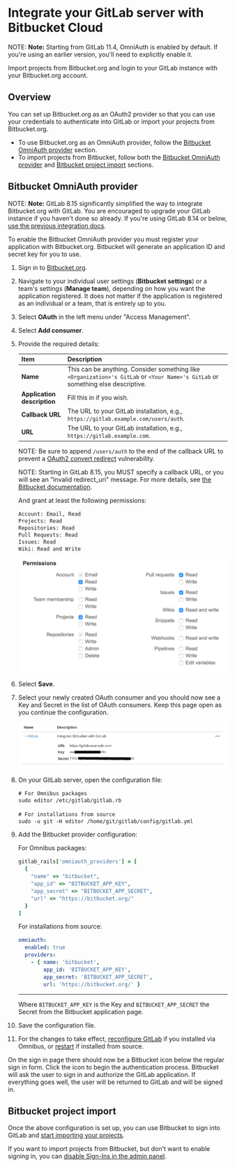 # Integrate your GitLab server with Bitbucket Cloud

NOTE: **Note:**
Starting from GitLab 11.4, OmniAuth is enabled by default. If you're using an
earlier version, you'll need to explicitly enable it.

Import projects from Bitbucket.org and login to your GitLab instance with your
Bitbucket.org account.

## Overview

You can set up Bitbucket.org as an OAuth2 provider so that you can use your
credentials to authenticate into GitLab or import your projects from
Bitbucket.org.

- To use Bitbucket.org as an OmniAuth provider, follow the [Bitbucket OmniAuth
  provider](#bitbucket-omniauth-provider) section.
- To import projects from Bitbucket, follow both the
  [Bitbucket OmniAuth provider](#bitbucket-omniauth-provider) and
  [Bitbucket project import](#bitbucket-project-import) sections.

## Bitbucket OmniAuth provider

NOTE: **Note:**
GitLab 8.15 significantly simplified the way to integrate Bitbucket.org with
GitLab. You are encouraged to upgrade your GitLab instance if you haven't done so
already. If you're using GitLab 8.14 or below, [use the previous integration
docs](https://gitlab.com/gitlab-org/gitlab/blob/8-14-stable-ee/doc/integration/bitbucket.md).

To enable the Bitbucket OmniAuth provider you must register your application
with Bitbucket.org. Bitbucket will generate an application ID and secret key for
you to use.

1. Sign in to [Bitbucket.org](https://bitbucket.org).
1. Navigate to your individual user settings (**Bitbucket settings**) or a team's
   settings (**Manage team**), depending on how you want the application registered.
   It does not matter if the application is registered as an individual or a
   team, that is entirely up to you.
1. Select **OAuth** in the left menu under "Access Management".
1. Select **Add consumer**.
1. Provide the required details:

   | Item | Description |
   | :--- | :---------- |
   | **Name** | This can be anything. Consider something like `<Organization>'s GitLab` or `<Your Name>'s GitLab` or something else descriptive. |
   | **Application description** | Fill this in if you wish. |
   | **Callback URL** | The URL to your GitLab installation, e.g., `https://gitlab.example.com/users/auth`. |
   | **URL** | The URL to your GitLab installation, e.g., `https://gitlab.example.com`. |

   NOTE: Be sure to append `/users/auth` to the end of the callback URL
   to prevent a [OAuth2 convert
   redirect](http://tetraph.com/covert_redirect/) vulnerability.

   NOTE: Starting in GitLab 8.15, you MUST specify a callback URL, or you will
   see an "Invalid redirect_uri" message. For more details, see [the
   Bitbucket documentation](https://confluence.atlassian.com/bitbucket/oauth-faq-338365710.html).

   And grant at least the following permissions:

   ```plaintext
   Account: Email, Read
   Projects: Read
   Repositories: Read
   Pull Requests: Read
   Issues: Read
   Wiki: Read and Write
   ```

   ![Bitbucket OAuth settings page](img/bitbucket_oauth_settings_page.png)

1. Select **Save**.
1. Select your newly created OAuth consumer and you should now see a Key and
   Secret in the list of OAuth consumers. Keep this page open as you continue
   the configuration.

   ![Bitbucket OAuth key](img/bitbucket_oauth_keys.png)

1. On your GitLab server, open the configuration file:

   ```shell
   # For Omnibus packages
   sudo editor /etc/gitlab/gitlab.rb

   # For installations from source
   sudo -u git -H editor /home/git/gitlab/config/gitlab.yml
   ```

1. Add the Bitbucket provider configuration:

   For Omnibus packages:

   ```ruby
   gitlab_rails['omniauth_providers'] = [
     {
       "name" => "bitbucket",
       "app_id" => "BITBUCKET_APP_KEY",
       "app_secret" => "BITBUCKET_APP_SECRET",
       "url" => "https://bitbucket.org/"
     }
   ]
   ```

   For installations from source:

   ```yaml
   omniauth:
     enabled: true
     providers:
       - { name: 'bitbucket',
           app_id: 'BITBUCKET_APP_KEY',
           app_secret: 'BITBUCKET_APP_SECRET',
           url: 'https://bitbucket.org/' }
   ```

   ---

   Where `BITBUCKET_APP_KEY` is the Key and `BITBUCKET_APP_SECRET` the Secret
   from the Bitbucket application page.

1. Save the configuration file.
1. For the changes to take effect, [reconfigure GitLab](../administration/restart_gitlab.md#omnibus-gitlab-reconfigure) if you installed via
   Omnibus, or [restart](../administration/restart_gitlab.md#installations-from-source) if installed from source.

On the sign in page there should now be a Bitbucket icon below the regular sign
in form. Click the icon to begin the authentication process. Bitbucket will ask
the user to sign in and authorize the GitLab application. If everything goes
well, the user will be returned to GitLab and will be signed in.

## Bitbucket project import

Once the above configuration is set up, you can use Bitbucket to sign into
GitLab and [start importing your projects](../user/project/import/bitbucket.md).

If you want to import projects from Bitbucket, but don't want to enable signing in,
you can [disable Sign-Ins in the admin panel](omniauth.md#enable-or-disable-sign-in-with-an-omniauth-provider-without-disabling-import-sources).
